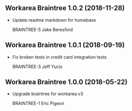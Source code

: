 Workarea Braintree 1.0.2 (2018-11-28)
--------------------------------------------------------------------------------

*   Update readme markdown for homebase

    BRAINTREE-5
    Jake Beresford



Workarea Braintree 1.0.1 (2018-09-19)
--------------------------------------------------------------------------------

*   Fix broken tests in credit card integration tests

    BRAINTREE-3
    Jeff Yucis



Workarea Braintree 1.0.0 (2018-05-22)
--------------------------------------------------------------------------------

*   Upgrade braintree for workarea v3

    BRAINTREE-1
    Eric Pigeon



